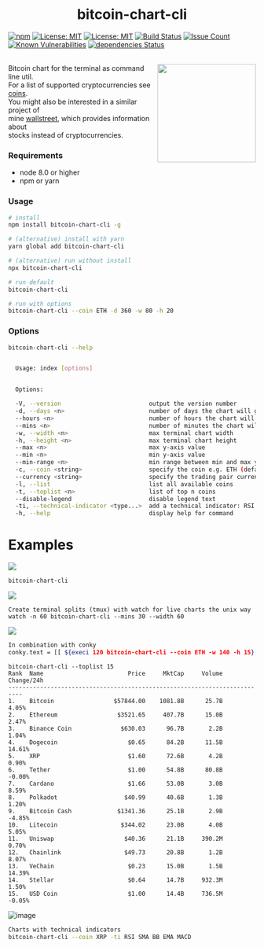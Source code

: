 <p align="center">
    <h1 align="center">bitcoin-chart-cli<br></h1>
</p>

<a href="https://npmjs.com/package/bitcoin-chart-cli"><img src="https://img.shields.io/npm/v/bitcoin-chart-cli.svg" alt="npm"/></a>
<a href="https://nodejs.org/en/download/releases/"><img src="https://img.shields.io/badge/node-%3E%3D%208.0-brightgreen.svg" alt="License: MIT" /></a>
<a href="https://opensource.org/licenses/MIT"><img src="https://img.shields.io/badge/License-MIT-brightgreen.svg" alt="License: MIT" /></a>
<a href="https://travis-ci.com/madnight/bitcoin-chart-cli"><img src="https://travis-ci.com/madnight/bitcoin-chart-cli.svg?branch=master" alt="Build Status" /></a>
<a href="https://codeclimate.com/github/madnight/bitcoin-chart-cli/issues"><img src="https://codeclimate.com/github/madnight/bitcoin-chart-cli/badges/issue_count.svg?maxAge=2592000" alt="Issue Count" /></a>
<a href="https://snyk.io/test/github/madnight/bitcoin-chart-cli"><img src="https://snyk.io/test/github/madnight/bitcoin-chart-cli/badge.svg" alt="Known Vulnerabilities" /></a>
<a href="https://david-dm.org/madnight/bitcoin-chart-cli"><img src="https://img.shields.io/david/madnight/bitcoin-chart-cli?cacheSeconds=3600" alt="dependencies Status" /></a>
 <br> <br>

<img align="right" src="bitcoin-chart-cli.png" width="200">

Bitcoin chart for the terminal as command line util.<br>
For a list of supported cryptocurrencies see <a href="COINS.md">coins</a>.<br>
You might also be interested in a similar project of <br>
mine [wallstreet](https://github.com/madnight/wallstreet), which provides information about <br>
stocks instead of cryptocurrencies.

### Requirements
 * node 8.0 or higher
 * npm or yarn

### Usage

```bash
# install
npm install bitcoin-chart-cli -g

# (alternative) install with yarn
yarn global add bitcoin-chart-cli

# (alternative) run without install
npx bitcoin-chart-cli

# run default
bitcoin-chart-cli

# run with options
bitcoin-chart-cli --coin ETH -d 360 -w 80 -h 20
```

### Options
```bash
bitcoin-chart-cli --help


  Usage: index [options]


  Options:

  -V, --version                         output the version number
  -d, --days <n>                        number of days the chart will go back
  --hours <n>                           number of hours the chart will go back
  --mins <n>                            number of minutes the chart will go back
  -w, --width <n>                       max terminal chart width
  -h, --height <n>                      max terminal chart height
  --max <n>                             max y-axis value
  --min <n>                             min y-axis value
  --min-range <n>                       min range between min and max y-axis value
  -c, --coin <string>                   specify the coin e.g. ETH (default: "BTC")
  --currency <string>                   specify the trading pair currency (default: "USD")
  -l, --list                            list all available coins
  -t, --toplist <n>                     list of top n coins
  --disable-legend                      disable legend text
  -ti, --technical-indicator <type...>  add a technical indicator: RSI SMA BB EMA MACD
  -h, --help                            display help for command
```
# Examples

![](https://i.imgur.com/8jXYkHc.png)

```bash
bitcoin-chart-cli
```

![](https://i.imgur.com/ijwaYXir.png)
```
Create terminal splits (tmux) with watch for live charts the unix way
watch -n 60 bitcoin-chart-cli --mins 30 --width 60
```

![](https://i.imgur.com/cTtFxy6.png)

```bash
In combination with conky
conky.text = [[ ${execi 120 bitcoin-chart-cli --coin ETH -w 140 -h 15} ]];
```

```
bitcoin-chart-cli --toplist 15
Rank  Name                        Price     MktCap     Volume   Change/24h
--------------------------------------------------------------------------
1.    Bitcoin                 $57844.00    1081.8B      25.7B        4.05%
2.    Ethereum                 $3521.65     407.7B      15.0B        2.47%
3.    Binance Coin              $630.03      96.7B       2.2B        1.04%
4.    Dogecoin                    $0.65      84.2B      11.5B       14.61%
5.    XRP                         $1.60      72.6B       4.2B        0.90%
6.    Tether                      $1.00      54.8B      80.8B       -0.00%
7.    Cardano                     $1.66      53.0B       3.0B        8.59%
8.    Polkadot                   $40.99      40.6B       1.3B        1.20%
9.    Bitcoin Cash             $1341.36      25.1B       2.9B       -4.85%
10.   Litecoin                  $344.02      23.0B       4.0B        5.05%
11.   Uniswap                    $40.36      21.1B     390.2M        0.70%
12.   Chainlink                  $49.73      20.8B       1.2B        8.07%
13.   VeChain                     $0.23      15.0B       1.5B       14.39%
14.   Stellar                     $0.64      14.7B     932.3M        1.50%
15.   USD Coin                    $1.00      14.4B     736.5M       -0.05%
```

![image](https://user-images.githubusercontent.com/10064471/117548107-56bd4f80-b033-11eb-8f48-b16d2111cb0e.png)


```bash
Charts with technical indicators
bitcoin-chart-cli --coin XRP -ti RSI SMA BB EMA MACD
```
